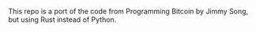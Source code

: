 This repo is a port of the code from  Programming Bitcoin by Jimmy Song, but using Rust instead of Python.
